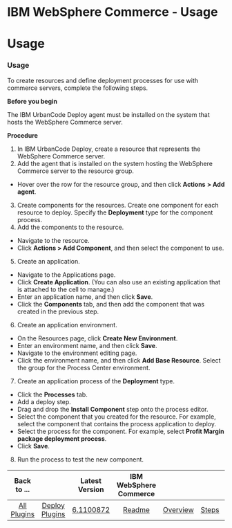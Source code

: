 
IBM WebSphere Commerce - Usage
==============================

# Usage


### Usage




To create resources and define deployment processes for use with commerce servers, complete the following steps.

**Before you begin**

The IBM UrbanCode Deploy agent must be installed on the system that hosts the WebSphere Commerce server.

**Procedure**

1. In IBM UrbanCode Deploy, create a resource that represents the WebSphere Commerce server.
2. Add the agent that is installed on the system hosting the WebSphere Commerce server to the resource group.
* Hover over the row for the resource group, and then click **Actions** **> Add agent**.
3. Create components for the resources. Create one component for each resource to deploy. Specify the **Deployment** type for the component process.
4. Add the components to the resource.
* Navigate to the resource.
* Click **Actions > Add Component**, and then select the component to use.
5. Create an application.
* Navigate to the Applications page.
* Click **Create Application**. (You can also use an existing application that is attached to the cell to manage.)
* Enter an application name, and then click **Save**.
* Click the **Components** tab, and then add the component that was created in the previous step.
6. Create an application environment.
* On the Resources page, click **Create New Environment**.
* Enter an environment name, and then click **Save**.
* Navigate to the environment editing page.
* Click the environment name, and then click **Add Base Resource**. Select the group for the Process Center environment.
7. Create an application process of the **Deployment** type.
* Click the **Processes** tab.
* Add a deploy step.
* Drag and drop the **Install Component** step onto the process editor.
* Select the component that you created for the resource. For example, select the component that contains the process application to deploy.
* Select the process for the component. For example, select **Profit Margin package deployment process**.
* Click **Save**.
8. Run the process to test the new component.

|Back to ...||Latest Version|IBM WebSphere Commerce ||||
| :---: | :---: | :---: | :---: | :---: | :---: | :---: |
|[All Plugins](../../index.md)|[Deploy Plugins](../README.md)|[6.1100872](https://raw.githubusercontent.com/UrbanCode/IBM-UCD-PLUGINS/main/files/WebSphereCommerce/WebSphereCommerce-6.1100872.zip)|[Readme](README.md)|[Overview](overview.md)|[Steps](steps.md)|[Downloads](downloads.md)|
